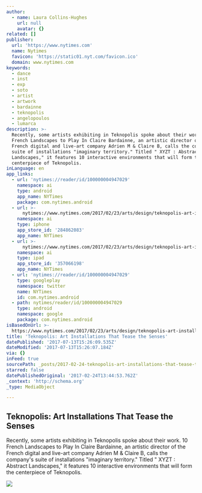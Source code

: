 ```yaml
---
author:
  - name: Laura Collins-Hughes
    url: null
    avatar: {}
related: []
publisher:
  url: 'https://www.nytimes.com'
  name: Nytimes
  favicon: 'https://static01.nyt.com/favicon.ico'
  domain: www.nytimes.com
keywords:
  - dance
  - inst
  - exp
  - soto
  - artist
  - artwork
  - bardainne
  - teknopolis
  - angelopoulos
  - lumarca
description: >-
  Recently, some artists exhibiting in Teknopolis spoke about their work. 10
  French Landscapes to Play In Claire Bardainne, an artistic director of the
  French digital and live-art company Adrien M & Claire B, calls the company's
  suite of installations "imaginary territory." Titled " XYZT : Abstract
  Landscapes," it features 10 interactive environments that will form the
  centerpiece of Teknopolis.
inLanguage: en
app_links:
  - url: 'nytimes://reader/id/100000004947029'
    namespace: ai
    type: android
    app_name: NYTimes
    package: com.nytimes.android
  - url: >-
      nytimes://www.nytimes.com/2017/02/23/arts/design/teknopolis-art-installations-that-tease-the-senses.html
    namespace: ai
    type: iphone
    app_store_id: '284862083'
    app_name: NYTimes
  - url: >-
      nytimes://www.nytimes.com/2017/02/23/arts/design/teknopolis-art-installations-that-tease-the-senses.html
    namespace: ai
    type: ipad
    app_store_id: '357066198'
    app_name: NYTimes
  - url: 'nytimes://reader/id/100000004947029'
    type: googleplay
    namespace: twitter
    name: NYTimes
    id: com.nytimes.android
  - path: nytimes/reader/id/100000004947029
    type: android
    namespace: google
    package: com.nytimes.android
isBasedOnUrl: >-
  https://www.nytimes.com/2017/02/23/arts/design/teknopolis-art-installations-that-tease-the-senses.html?rref=collection%2Fsectioncollection%2Fdesign&action=click&contentCollection=design&region=rank&module=package&version=highlights&contentPlacement=5&pgtype=sectionfront&_r=0
title: 'Teknopolis: Art Installations That Tease the Senses'
datePublished: '2017-07-13T15:26:09.535Z'
dateModified: '2017-07-13T15:26:07.184Z'
via: {}
inFeed: true
sourcePath: _posts/2017-02-24-teknopolis-art-installations-that-tease-the-senses.md
starred: false
datePublishedOriginal: '2017-02-24T13:44:53.762Z'
_context: 'http://schema.org'
_type: MediaObject

---
```

<article style=""><h1>Teknopolis: Art Installations That Tease the Senses</h1><p>Recently, some artists exhibiting in Teknopolis spoke about their work. 10 French Landscapes to Play In Claire Bardainne, an artistic director of the French digital and live-art company Adrien M &amp; Claire B, calls the company's suite of installations "imaginary territory." Titled " XYZT : Abstract Landscapes," it features 10 interactive environments that will form the centerpiece of Teknopolis.</p><img src="https://static01.nyt.com/images/2017/02/24/arts/24TEKNOPOLIS1/24TEKNOPOLIS1-facebookJumbo.jpg" /></article>
